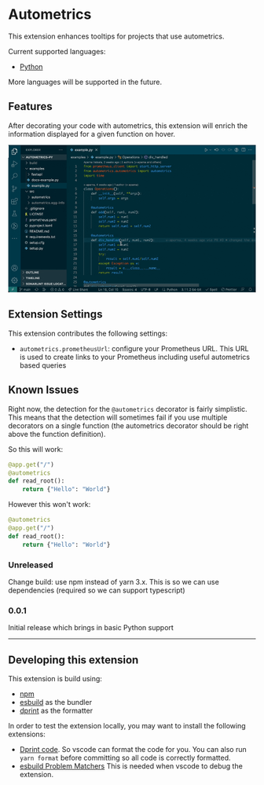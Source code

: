 # Autometrics

This extension enhances tooltips for projects that use autometrics.

Current supported languages:

- [Python](https://pypi.org/project/autometrics/)

More languages will be supported in the future.

## Features

After decorating your code with autometrics, this extension will enrich the information displayed for a given function on hover.

![Enhanced autometrics information](./images/demo.gif)

## Extension Settings

This extension contributes the following settings:

- `autometrics.prometheusUrl`: configure your Prometheus URL. This URL is used to create links to your Prometheus including useful autometrics based queries

## Known Issues

Right now, the detection for the `@autometrics` decorator is fairly simplistic. This means that the detection will sometimes fail if you use multiple decorators on a single function (the autometrics decorator should be right above the function definition).

So this will work:

```python
@app.get("/")
@autometrics
def read_root():
    return {"Hello": "World"}
```

However this won't work:

```python
@autometrics
@app.get("/")
def read_root():
    return {"Hello": "World"}
```

### Unreleased

Change build: use npm instead of yarn 3.x. This is so we can use dependencies (required so we can support typescript)

### 0.0.1

Initial release which brings in basic Python support

---

## Developing this extension

This extension is build using:

- [npm](https://docs.npmjs.com/cli/v9)
- [esbuild](https://github.com/evanw/esbuild) as the bundler
- [dprint](https://github.com/dprint/dprint) as the formatter

In order to test the extension locally, you may want to install the following extensions:

- [Dprint code](https://marketplace.visualstudio.com/items?itemName=dprint.dprint). So vscode can format the code for you. You can also run `yarn format` before committing so all code is correctly formatted.
- [esbuild Problem Matchers](https://marketplace.visualstudio.com/items?itemName=connor4312.esbuild-problem-matchers) This is needed when vscode to debug the extension.
